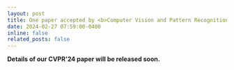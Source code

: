 ```yaml
---
layout: post
title: One paper accepted by <b>Computer Vision and Pattern Recognition</b> 2024 (<b>CVPR 2024</b>)! (Acceptance rates&#58; 23.6&#37;, 2719&#47;11532)
date: 2024-02-27 07:59:00-0400
inline: false
related_posts: false
---
```


<b> Details of our CVPR'24 paper will be released soon. </b>
